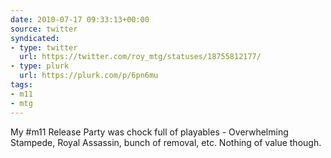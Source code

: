 ```yaml
---
date: 2010-07-17 09:33:13+00:00
source: twitter
syndicated:
- type: twitter
  url: https://twitter.com/roy_mtg/statuses/18755812177/
- type: plurk
  url: https://plurk.com/p/6pn6mu
tags:
- m11
- mtg
---
```


My #m11 Release Party was chock full of playables - Overwhelming Stampede, Royal Assassin, bunch of removal, etc. Nothing of value though.